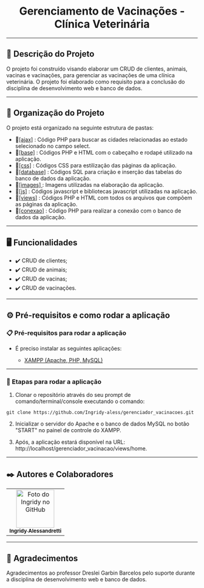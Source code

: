 <h1 align="center">Gerenciamento de Vacinações - Clínica Veterinária</h1>

___
## 📍 Descrição do Projeto
O projeto foi construído visando elaborar um CRUD de clientes, animais, vacinas e vacinações, para gerenciar as vacinações de uma clínica veterinária. O projeto foi elaborado como requisito para a conclusão do disciplina de desenvolvimento web e banco de dados.

___
## 📁 Organização do Projeto
O projeto está organizado na seguinte estrutura de pastas: 
- 📁<a href="/ajax">[ajax]</a> : Código PHP para buscar as cidades relacionadas ao estado selecionado no campo select.
- 📁<a href="/base">[base]</a> : Códigos PHP e HTML com o cabeçalho e rodapé utilizado na aplicação.  
- 📁<a href="/css">[css]</a> : Códigos CSS para estilização das páginas da aplicação.
- 📁<a href="/database">[database]</a> : Códigos SQL para criação e inserção das tabelas do banco de dados da aplicação.  
- 📁<a href="/images">[images] </a> : Imagens utilizadas na elaboração da aplicação.  
- 📁<a href="/js">[js]</a> : Códigos javascript e bibliotecas javascript utilizadas na aplicação.  
- 📁<a href="/views">[views]</a> : Códigos PHP e HTML com todos os arquivos que compõem as páginas da aplicação.  
- 📁<a href="/conexao.php">[conexao]</a> : Código PHP para realizar a conexão com o banco de dados da aplicação. 

___
## 🖥️ Funcionalidades
- ✔️ CRUD de clientes;
- ✔️ CRUD de animais;
- ✔️ CRUD de vacinas;
- ✔️ CRUD de vacinações.

___
## ⚙️ Pré-requisitos e como rodar a aplicação

### 📋 Pré-requisitos para rodar a aplicação
- É preciso instalar as seguintes aplicações: 

    - <a href="https://www.apachefriends.org/pt_br/download.html">XAMPP (Apache, PHP, MySQL)</a>

___
### 🔧 Etapas para rodar a aplicação
1. Clonar o repositório através do seu prompt de comando/terminal/console executando o comando:
```
git clone https://github.com/Ingridy-aless/gerenciador_vacinacoes.git
```
2. Inicializar o servidor do Apache e o banco de dados MySQL no botão "START" no painel de controle do XAMPP.

3. Após, a aplicação estará disponível na URL: http://localhost/gerenciador_vacinacao/views/home.

___

## ✒️ Autores e Colaboradores

<table>
  <tr>
    <td align="center">
      <a href="#">
        <img src="https://gitlab.com/uploads/-/system/user/avatar/14635018/avatar.png?width=400" width="100px;" alt="Foto do Ingridy no GitHub"/><br>
        <sub>
          <b>Ingridy Alessandretti</b>
        </sub>
      </a>
    </td>
  </tr>
</table>

___
## 🎁 Agradecimentos
Agradecimentos ao professor Dreslei Garbin Barcelos pelo suporte durante a disciplina de desenvolvimento web e banco de dados.